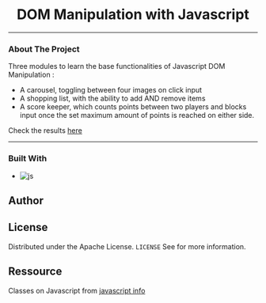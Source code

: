 
<h1 align="center">DOM Manipulation with Javascript</h1>

---

### About The Project

Three modules to learn the base functionalities of Javascript DOM Manipulation :
- A carousel, toggling between four images on click input
- A shopping list, with the ability to add AND remove items
- A score keeper, which counts points between two players and blocks input once the set maximum amount of points is reached on either side.

Check the results [here](https://mikkopet.github.io/pages/JSDOMApps/index.html)

---

### Built With

- ![js](https://img.shields.io/badge/JavaScript-323330?style=for-the-badge&logo=javascript&logoColor=F7DF1E)
## Author


## License

Distributed under the Apache License. `LICENSE` See for more information.

## Ressource
Classes on Javascript from [javascript info](https://javascript.info/)